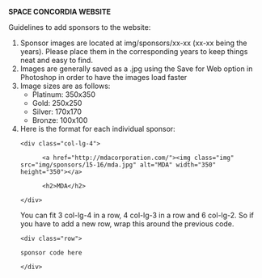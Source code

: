 <b>SPACE CONCORDIA WEBSITE</b>

Guidelines to add sponsors to the website:

<ol>
<li>Sponsor images are located at img/sponsors/xx-xx (xx-xx being the years).
   Please place them in the corresponding years to keep things neat and easy to find.</li>

<li>Images are generally saved as a .jpg using the Save for Web option in Photoshop in order to have the images load faster</li>

<li>Image sizes are as follows:
	<ul>
	<li>Platinum: 350x350</li>
	<li>Gold: 250x250</li>
	<li>Silver: 170x170</li>
	<li>Bronze: 100x100</li>
	</ul></li>

<li>Here is the format for each individual sponsor:<br>
<pre><code>&lt;div class="col-lg-4"&gt;<br> 
      &lt;a href="http://mdacorporation.com/"&gt;&lt;img class="img" src="img/sponsors/15-16/mda.jpg" alt="MDA" width="350" height="350"&gt;&lt;/a&gt;<br>
      &lt;h2>MDA&lt;/h2&gt;<br>
&lt;/div&gt;</code></pre>
You can fit 3 col-lg-4 in a row, 4 col-lg-3 in a row and 6 col-lg-2. So if you have to add a new row, wrap this around the previous code.<br>
<pre><code>&lt;div class="row"&gt;<br>
sponsor code here<br>
&lt;/div&gt;<br>
</li>
</ol>